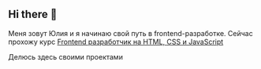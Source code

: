 ## Hi there 👋

Меня зовут Юлия и я начинаю свой путь в frontend-разработке.
Сейчас прохожу курс [Frontend разработчик на HTML, CSS и JavaScript](https://stepik.org/course/113402/syllabus)

Делюсь здесь своими проектами
